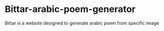 # Bittar-arabic-poem-generator
Bittar is a website designed to generate arabic poem from specific image
